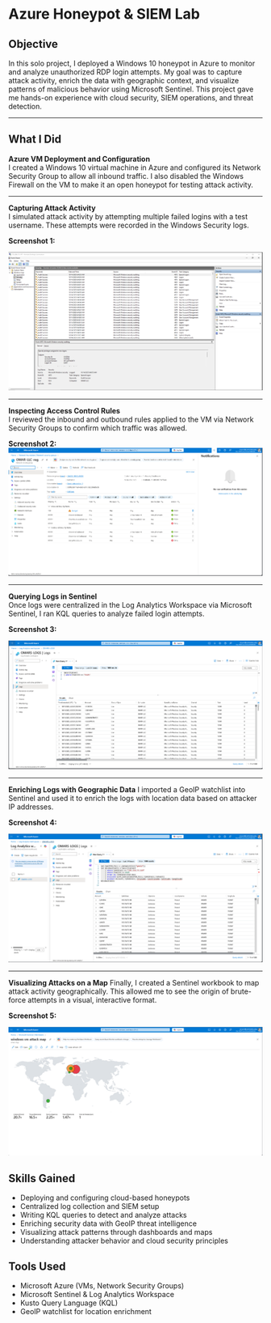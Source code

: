 # Azure Honeypot & SIEM Lab

## Objective
In this solo project, I deployed a Windows 10 honeypot in Azure to monitor and analyze unauthorized RDP login attempts. My goal was to capture attack activity, enrich the data with geographic context, and visualize patterns of malicious behavior using Microsoft Sentinel. This project gave me hands-on experience with cloud security, SIEM operations, and threat detection.

---

## What I Did

**Azure VM Deployment and Configuration**  
I created a Windows 10 virtual machine in Azure and configured its Network Security Group to allow all inbound traffic. I also disabled the Windows Firewall on the VM to make it an open honeypot for testing attack activity.

---

**Capturing Attack Activity**  
I simulated attack activity by attempting multiple failed logins with a test username. These attempts were recorded in the Windows Security logs.  

**Screenshot 1:** 

![Event Viewer Logs](VM.PNG)

---

**Inspecting Access Control Rules**  
I reviewed the inbound and outbound rules applied to the VM via Network Security Groups to confirm which traffic was allowed.

**Screenshot 2:**  
![Access Control Lists](Accesscontrollists.PNG)

---

**Querying Logs in Sentinel**  
Once logs were centralized in the Log Analytics Workspace via Microsoft Sentinel, I ran KQL queries to analyze failed login attempts.  

**Screenshot 3:**   

![Querying SecurityEvent logs](firstqueiry.PNG)

---

**Enriching Logs with Geographic Data**
I imported a GeoIP watchlist into Sentinel and used it to enrich the logs with location data based on attacker IP addresses.

**Screenshot 4:** 

![GeoIP-enriched log results](secondqueiry.PNG)

---

**Visualizing Attacks on a Map**
Finally, I created a Sentinel workbook to map attack activity geographically. This allowed me to see the origin of brute-force attempts in a visual, interactive format.

**Screenshot 5:** 

![Attack map showing attacker locations](attackmap.PNG)

## Skills Gained
- Deploying and configuring cloud-based honeypots
- Centralized log collection and SIEM setup
- Writing KQL queries to detect and analyze attacks
- Enriching security data with GeoIP threat intelligence
- Visualizing attack patterns through dashboards and maps
- Understanding attacker behavior and cloud security principles

## Tools Used
- Microsoft Azure (VMs, Network Security Groups)
- Microsoft Sentinel & Log Analytics Workspace
- Kusto Query Language (KQL)
- GeoIP watchlist for location enrichment
